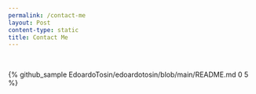 ```yaml
---
permalink: /contact-me
layout: Post
content-type: static
title: Contact Me
---
```


<br>

{% github_sample EdoardoTosin/edoardotosin/blob/main/README.md 0 5 %}
